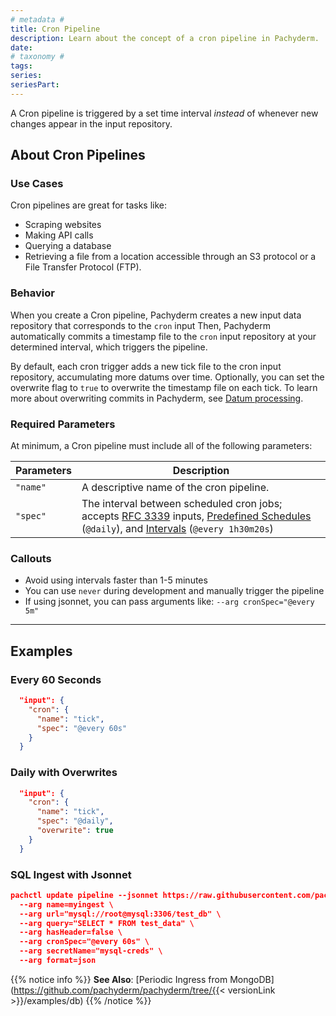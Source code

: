 ```yaml
---
# metadata # 
title: Cron Pipeline
description: Learn about the concept of a cron pipeline in Pachyderm. 
date: 
# taxonomy #
tags: 
series:
seriesPart:
--- 
```


A Cron pipeline is triggered by a set time interval *instead* of whenever new changes appear in the input repository.

## About Cron Pipelines

###  Use Cases

Cron pipelines are great for tasks like:

- Scraping websites
- Making API calls
- Querying a database
- Retrieving a file from a location accessible through an S3 protocol or a File Transfer Protocol (FTP).

### Behavior 

When you create a Cron pipeline, Pachyderm creates a new input data repository that corresponds to the `cron` input Then, Pachyderm automatically commits a timestamp file to the `cron` input repository at your determined interval, which triggers the pipeline.  

By default, each cron trigger adds a new tick file to the cron input repository, accumulating more datums over time. 
Optionally, you can set the overwrite flag to `true` to overwrite the timestamp file on each tick. To learn more about overwriting commits in Pachyderm, see [Datum processing](../datum/index.md).

### Required Parameters 

At minimum, a Cron pipeline must include all of the following parameters:

| Parameters  | Description  |
| ---------- | ------------ |
| `"name"`   | A descriptive name of the cron pipeline. |
| `"spec"`   | The interval between scheduled cron jobs; accepts [RFC 3339](https://www.ietf.org/rfc/rfc3339.txt) inputs, [Predefined Schedules](https://pkg.go.dev/github.com/robfig/cron#hdr-Predefined_schedules) (`@daily`), and [Intervals](https://pkg.go.dev/github.com/robfig/cron#hdr-Intervals) (`@every 1h30m20s`)|


### Callouts

- Avoid using intervals faster than 1-5 minutes
- You can use `never` during development and manually trigger the pipeline
- If using jsonnet, you can pass arguments like:  `--arg cronSpec="@every 5m"`

---

## Examples

### Every 60 Seconds

```json
  "input": {
    "cron": {
      "name": "tick",
      "spec": "@every 60s"
    }
  }
```

### Daily with Overwrites

```json
  "input": {
    "cron": {
      "name": "tick",
      "spec": "@daily",
      "overwrite": true
    }
  }
```

### SQL Ingest with Jsonnet

```json
pachctl update pipeline --jsonnet https://raw.githubusercontent.com/pachyderm/pachyderm/2.3.x/src/templates/sql_ingest_cron.jsonnet \
  --arg name=myingest \
  --arg url="mysql://root@mysql:3306/test_db" \
  --arg query="SELECT * FROM test_data" \
  --arg hasHeader=false \
  --arg cronSpec="@every 60s" \
  --arg secretName="mysql-creds" \
  --arg format=json 
```

{{% notice info %}}
**See Also**: [Periodic Ingress from MongoDB](https://github.com/pachyderm/pachyderm/tree/{{< versionLink >}}/examples/db)
{{% /notice %}}